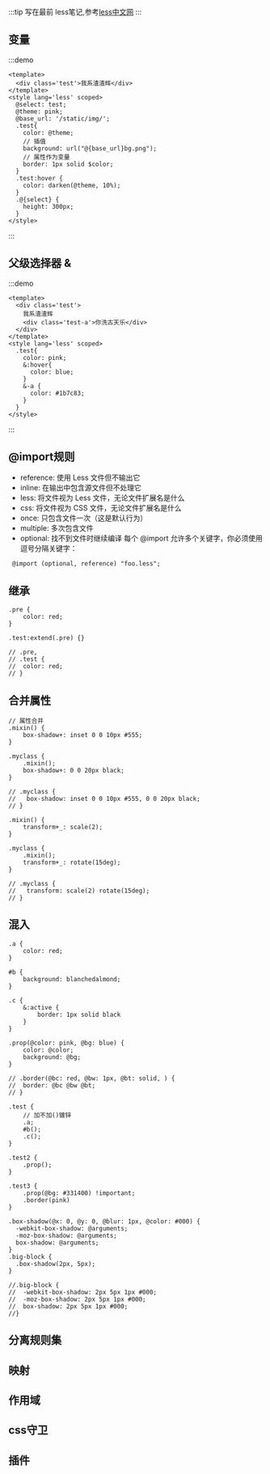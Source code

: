 :::tip 写在最前
    less笔记,参考[less中文网](https://lesscss.cn/features/#features-overview-feature)
:::

## 变量
:::demo
```vue
<template>
  <div class='test'>我系渣渣辉</div>
</template>
<style lang='less' scoped>
  @select: test;
  @theme: pink;
  @base_url: '/static/img/';
  .test{
    color: @theme;
    // 插值
    background: url("@{base_url}bg.png");
    // 属性作为变量
    border: 1px solid $color;
  }
  .test:hover {
    color: darken(@theme, 10%);
  }
  .@{select} {
    height: 300px;
  }
</style>
```
:::

## 父级选择器 &
:::demo
```vue
<template>
  <div class='test'>
    我系渣渣辉
    <div class='test-a'>你洗古天乐</div>
  </div>
</template>
<style lang='less' scoped>
  .test{
    color: pink;
    &:hover{
      color: blue;
    }
    &-a {
      color: #1b7c83;
    }
  }
</style>
```
:::


## @import规则
- reference: 使用 Less 文件但不输出它
- inline: 在输出中包含源文件但不处理它
- less: 将文件视为 Less 文件，无论文件扩展名是什么
- css: 将文件视为 CSS 文件，无论文件扩展名是什么
- once: 只包含文件一次（这是默认行为）
- multiple: 多次包含文件
- optional: 找不到文件时继续编译
  每个 @import 允许多个关键字，你必须使用逗号分隔关键字：
```less
 @import (optional, reference) "foo.less";
```

## 继承
```less
.pre {
	color: red;
}

.test:extend(.pre) {}

// .pre,
// .test {
// 	color: red;
// }
```

## 合并属性
```less
// 属性合并
.mixin() {
	box-shadow+: inset 0 0 10px #555;
}

.myclass {
	.mixin();
	box-shadow+: 0 0 20px black;
}

// .myclass {
//   box-shadow: inset 0 0 10px #555, 0 0 20px black;
// }

.mixin() {
	transform+_: scale(2);
}

.myclass {
	.mixin();
	transform+_: rotate(15deg);
}

// .myclass {
//   transform: scale(2) rotate(15deg);
// }
```

## 混入
```less
.a {
	color: red;
}

#b {
	background: blanchedalmond;
}

.c {
	&:active {
		border: 1px solid black
	}
}

.prop(@color: pink, @bg: blue) {
	color: @color;
	background: @bg;
}

// .border(@bc: red, @bw: 1px, @bt: solid, ) {
// 	border: @bc @bw @bt;
// }

.test {
	// 加不加()镀锌
	.a;
	#b();
	.c();
}

.test2 {
	.prop();
}

.test3 {
	.prop(@bg: #331400) !important;
	.border(pink)
}

.box-shadow(@x: 0, @y: 0, @blur: 1px, @color: #000) {
  -webkit-box-shadow: @arguments;
  -moz-box-shadow: @arguments;
  box-shadow: @arguments;
}
.big-block {
  .box-shadow(2px, 5px);
}

//.big-block {
//  -webkit-box-shadow: 2px 5px 1px #000;
//  -moz-box-shadow: 2px 5px 1px #000;
//  box-shadow: 2px 5px 1px #000;
//}
```

## 分离规则集


## 映射

## 作用域

## css守卫

## 插件


<git-talk />
